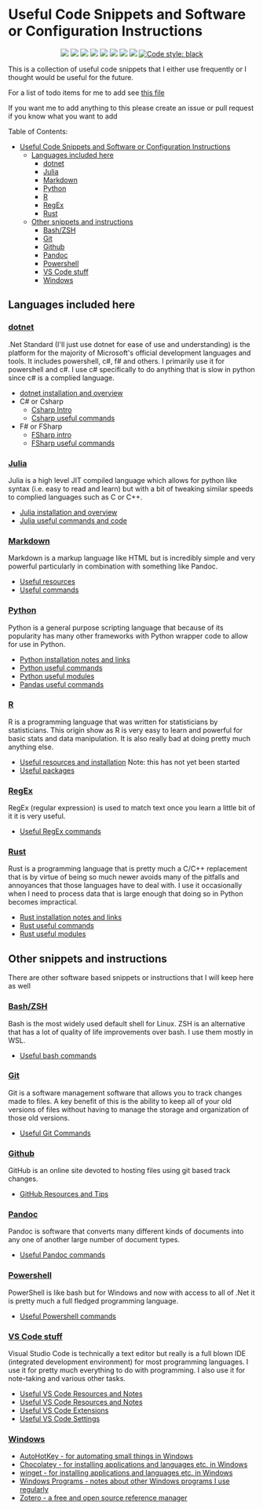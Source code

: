 # Useful Code Snippets and Software or Configuration Instructions

<p align="center">
<a href="https://github.com/ldsands/UsefulCodeSnippets/blob/master/LICENSE"><img src="https://img.shields.io/github/license/ldsands/UsefulCodeSnippets?style=flat-square"></img></a>
<img src="https://img.shields.io/github/repo-size/ldsands/UsefulCodeSnippets?style=flat-square"></img>
<img src="https://img.shields.io/github/languages/count/ldsands/UsefulCodeSnippets?style=flat-square"></img>
<a href=""><img src="https://img.shields.io/github/languages/top/ldsands/UsefulCodeSnippets?style=flat-square"></img></a>
<a href="https://github.com/ldsands/UsefulCodeSnippets/graphs/commit-activity"><img src="https://img.shields.io/github/commit-activity/m/ldsands/UsefulCodeSnippets?style=flat-square"></img></a>
<a href="https://github.com/ldsands/UsefulCodeSnippets/commits/master"><img src="https://img.shields.io/github/last-commit/ldsands/UsefulCodeSnippets?style=flat-square"></img></a>
<a href="https://github.com/ldsands/UsefulCodeSnippets/issues?q=is%3Aopen+is%3Aissue"><img src="https://img.shields.io/github/issues-raw/ldsands/UsefulCodeSnippets?style=flat-square"></img></a>
<a href="https://github.com/ldsands/UsefulCodeSnippets/issues?q=is%3Aissue+is%3Aclosed"><img src="https://img.shields.io/github/issues-closed/ldsands/UsefulCodeSnippets?style=flat-square"></img></a>
<a href="https://github.com/psf/black"><img alt="Code style: black" src="https://img.shields.io/badge/code%20style-black-000000.svg?style=flat-square"></a>
<p>

This is a collection of useful code snippets that I either use frequently or I thought would be useful for the future.

For a list of todo items for me to add see [this file](Progress_Todo.md)

If you want me to add anything to this please create an issue or pull request if you know what you want to add

Table of Contents:

- [Useful Code Snippets and Software or Configuration Instructions](#useful-code-snippets-and-software-or-configuration-instructions)
    - [Languages included here](#languages-included-here)
        - [dotnet](#dotnet)
        - [Julia](#julia)
        - [Markdown](#markdown)
        - [Python](#python)
        - [R](#r)
        - [RegEx](#regex)
        - [Rust](#rust)
    - [Other snippets and instructions](#other-snippets-and-instructions)
        - [Bash/ZSH](#bashzsh)
        - [Git](#git)
        - [Github](#github)
        - [Pandoc](#pandoc)
        - [Powershell](#powershell)
        - [VS Code stuff](#vs-code-stuff)
        - [Windows](#windows)

## Languages included here

### [dotnet](https://dotnetfoundation.org/)

.Net Standard (I'll just use dotnet for ease of use and understanding) is the platform for the majority of Microsoft's official development languages and tools. It includes powershell, c#, f# and others. I primarily use it for powershell and c#. I use c# specifically to do anything that is slow in python since c# is a complied language.

- [dotnet installation and overview](programming_languages/dotnet/dotnet_install_overview.md)
- C# or Csharp
    - [Csharp Intro](programming_languages/dotnet/csharp/csharp_intro.md)
    - [Csharp useful commands](programming_languages/dotnet/csharp/csharp_useful_snippits.md)
- F# or FSharp
    - [FSharp intro](programming_languages/dotnet/fsharp/fsharp_intro.md)
    - [FSharp useful commands](programming_languages/dotnet/fsharp/fsharp_useful_snippits.md)

### [Julia](https://julialang.org/)

Julia is a high level JIT compiled language which allows for python like syntax (i.e. easy to read and learn) but with a bit of tweaking similar speeds to complied languages such as C or C++.

- [Julia installation and overview](programming_languages/julia/julia_install_overview.md)
- [Julia useful commands and code](programming_languages/julia/julia_useful_commands.md)

### [Markdown](https://github.github.com/gfm/)

Markdown is a markup language like HTML but is incredibly simple and very powerful particularly in combination with something like Pandoc.

- [Useful resources](programming_languages/markdown/markdown_resources.md)
- [Useful commands](programming_languages/markdown/markdown_commands.md)

### [Python](https://www.python.org/)

Python is a general purpose scripting language that because of its popularity has many other frameworks with Python wrapper code to allow for use in Python.

- [Python installation notes and links](programming_languages/python/python_install.md)
- [Python useful commands](programming_languages/python/python_commands.md)
- [Python useful modules](programming_languages/python/python_modules.md)
- [Pandas useful commands](programming_languages/python/pandas_commands.md)

### [R](https://www.r-project.org/)

R is a programming language that was written for statisticians by statisticians. This origin show as R is very easy to learn and powerful for basic stats and data manipulation. It is also really bad at doing pretty much anything else.

- [Useful resources and installation](programming_languages/R/r_resources.md) Note: this has not yet been started <!-- TODO: -->
- [Useful packages](programming_languages/R/r_useful_packages.md)

### [RegEx](https://en.wikipedia.org/wiki/Regular_expression)

RegEx (regular expression) is used to match text once you learn a little bit of it it is very useful.

- [Useful RegEx commands](programming_languages/regex/regex.md)

<!-- ### [Stata](https://www.stata.com/)

Stata commands, resources and notes that I've found useful -->

### [Rust](https://rustlang.org/)

Rust is a programming language that is pretty much a C/C++ replacement that is by virtue of being so much newer avoids many of the pitfalls and annoyances that those languages have to deal with. I use it occasionally when I need to process data that is large enough that doing so in Python becomes impractical.

- [Rust installation notes and links](programming_languages/rust/rust_install.md)
- [Rust useful commands](programming_languages/rust/rust_commands.md)
- [Rust useful modules](programming_languages/rust/rust_modules.md)

## Other snippets and instructions

There are other software based snippets or instructions that I will keep here as well

### [Bash/ZSH](https://www.gnu.org/software/bash/)

Bash is the most widely used default shell for Linux. ZSH is an alternative that has a lot of quality of life improvements over bash. I use them mostly in WSL.

- [Useful bash commands](other_software/Linux/bash.md)

<!-- ### [Docker](https://www.docker.com/)

- [Docker install, resources, and commands](https://www.docker.com/) -->

### [Git](https://git-scm.com/)

Git is a software management software that allows you to track changes made to files. A key benefit of this is the ability to keep all of your old versions of files without having to manage the storage and organization of those old versions.

- [Useful Git Commands](other_software/git.md)

### [Github](https://github.com/)

GitHub is an online site devoted to hosting files using git based track changes.

- [GitHub Resources and Tips](other_software/GitHub.md)

### [Pandoc](https://pandoc.org/)

Pandoc is software that converts many different kinds of documents into any one of another large number of document types.

- [Useful Pandoc commands](other_software/pandoc_commands.md)

### [Powershell](https://docs.microsoft.com/en-us/powershell/)

PowerShell is like bash but for Windows and now with access to all of .Net it is pretty much a full fledged programming language.

- [Useful Powershell commands](programming_languages/PowerShell/powershell.md)

### [VS Code stuff](https://code.visualstudio.com/)

Visual Studio Code is technically a text editor but really is a full blown IDE (integrated development environment) for most programming languages. I use it for pretty much everything to do with programming. I also use it for note-taking and various other tasks.

- [Useful VS Code Resources and Notes](other_software/VS_Code/vscode.md)
- [Useful VS Code Resources and Notes](other_software/VS_Code/vscode.md)
- [Useful VS Code Extensions](other_software/VS_Code/vscode_extensions.md)
- [Useful VS Code Settings](other_software/VS_Code/vscode_settings.md.md)

### [Windows](https://www.microsoft.com/en-us/windows)

- [AutoHotKey - for automating small things in Windows](other_software/windows_program_instructions/autohotkey.md)
- [Chocolatey - for installing applications and languages etc. in Windows](other_software/windows_program_instructions/chocolatey.md)
- [winget - for installing applications and languages etc. in Windows](other_software/windows_program_instructions/winget.md)
- [Windows Programs - notes about other Windows programs I use regularly](other_software/windows_program_instructions/windows_programs.md)
- [Zotero - a free and open source reference manager](other_software/windows_program_instructions/zotero.md)
